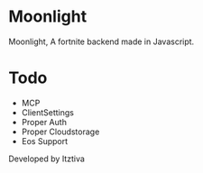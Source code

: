 # Moonlight
Moonlight, A fortnite backend made in Javascript.

# Todo
- MCP
- ClientSettings
- Proper Auth
- Proper Cloudstorage
- Eos Support

Developed by Itztiva